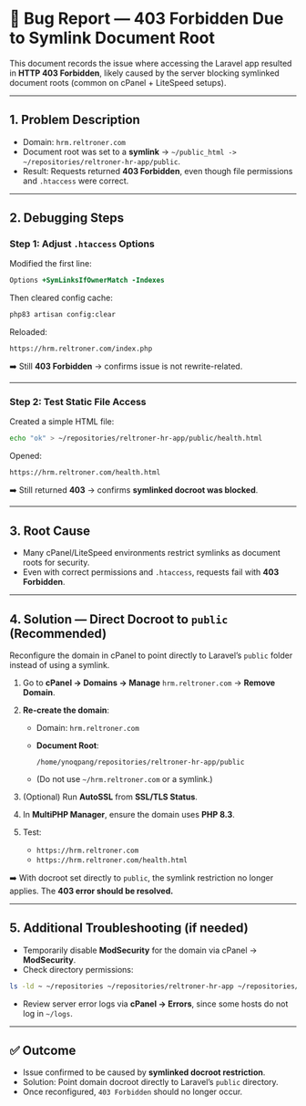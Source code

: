 # 🐛 Bug Report — 403 Forbidden Due to Symlink Document Root

This document records the issue where accessing the Laravel app resulted in **HTTP 403 Forbidden**, likely caused by the server blocking symlinked document roots (common on cPanel + LiteSpeed setups).

---

## 1. Problem Description

- Domain: `hrm.reltroner.com`
- Document root was set to a **symlink** → `~/public_html -> ~/repositories/reltroner-hr-app/public`.
- Result: Requests returned **403 Forbidden**, even though file permissions and `.htaccess` were correct.

---

## 2. Debugging Steps

### Step 1: Adjust `.htaccess` Options

Modified the first line:

```apache
Options +SymLinksIfOwnerMatch -Indexes
````

Then cleared config cache:

```bash
php83 artisan config:clear
```

Reloaded:

```
https://hrm.reltroner.com/index.php
```

➡️ Still **403 Forbidden** → confirms issue is not rewrite-related.

---

### Step 2: Test Static File Access

Created a simple HTML file:

```bash
echo "ok" > ~/repositories/reltroner-hr-app/public/health.html
```

Opened:

```
https://hrm.reltroner.com/health.html
```

➡️ Still returned **403** → confirms **symlinked docroot was blocked**.

---

## 3. Root Cause

* Many cPanel/LiteSpeed environments restrict symlinks as document roots for security.
* Even with correct permissions and `.htaccess`, requests fail with **403 Forbidden**.

---

## 4. Solution — Direct Docroot to `public` (Recommended)

Reconfigure the domain in cPanel to point directly to Laravel’s `public` folder instead of using a symlink.

1. Go to **cPanel → Domains → Manage** `hrm.reltroner.com` → **Remove Domain**.
2. **Re-create the domain**:

   * Domain: `hrm.reltroner.com`
   * **Document Root**:

     ```
     /home/ynoqpang/repositories/reltroner-hr-app/public
     ```
   * (Do not use `~/hrm.reltroner.com` or a symlink.)
3. (Optional) Run **AutoSSL** from **SSL/TLS Status**.
4. In **MultiPHP Manager**, ensure the domain uses **PHP 8.3**.
5. Test:

   * `https://hrm.reltroner.com`
   * `https://hrm.reltroner.com/health.html`

➡️ With docroot set directly to `public`, the symlink restriction no longer applies.
The **403 error should be resolved.**

---

## 5. Additional Troubleshooting (if needed)

* Temporarily disable **ModSecurity** for the domain via cPanel → **ModSecurity**.
* Check directory permissions:

```bash
ls -ld ~ ~/repositories ~/repositories/reltroner-hr-app ~/repositories/reltroner-hr-app/public
```

* Review server error logs via **cPanel → Errors**, since some hosts do not log in `~/logs`.

---

## ✅ Outcome

* Issue confirmed to be caused by **symlinked docroot restriction**.
* Solution: Point domain docroot directly to Laravel’s `public` directory.
* Once reconfigured, `403 Forbidden` should no longer occur.
